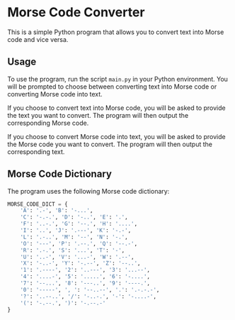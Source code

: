 # Morse Code Converter

This is a simple Python program that allows you to convert text into Morse code and vice versa.

## Usage

To use the program, run the script `main.py` in your Python environment. You will be prompted to choose between converting text into Morse code or converting Morse code into text.

If you choose to convert text into Morse code, you will be asked to provide the text you want to convert. The program will then output the corresponding Morse code.

If you choose to convert Morse code into text, you will be asked to provide the Morse code you want to convert. The program will then output the corresponding text.

## Morse Code Dictionary

The program uses the following Morse code dictionary:

```python
MORSE_CODE_DICT = {
    'A': '.-', 'B': '-...',
    'C': '-.-.', 'D': '-..', 'E': '.',
    'F': '..-.', 'G': '--.', 'H': '....',
    'I': '..', 'J': '.---', 'K': '-.-',
    'L': '.-..', 'M': '--', 'N': '-.',
    'O': '---', 'P': '.--.', 'Q': '--.-',
    'R': '.-.', 'S': '...', 'T': '-',
    'U': '..-', 'V': '...-', 'W': '.--',
    'X': '-..-', 'Y': '-.--', 'Z': '--..',
    '1': '.----', '2': '..---', '3': '...--',
    '4': '....-', '5': '.....', '6': '-....',
    '7': '--...', '8': '---..', '9': '----.',
    '0': '-----', ', ': '--..--', '.': '.-.-.-',
    '?': '..--..', '/': '-..-.', '-': '-....-',
    '(': '-.--.', ')': '-.--.-'
}
